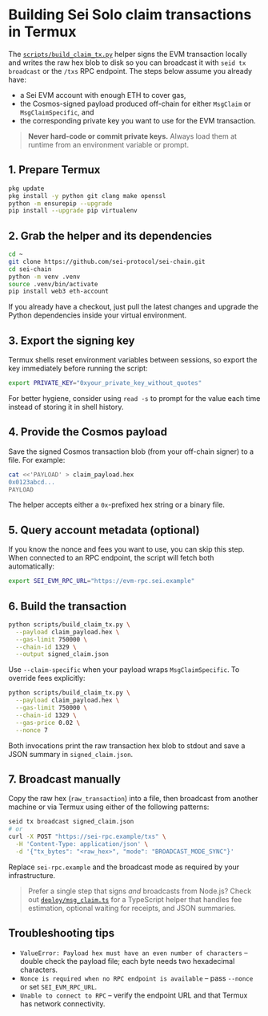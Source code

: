 # Building Sei Solo claim transactions in Termux

The [`scripts/build_claim_tx.py`](../scripts/build_claim_tx.py) helper signs the EVM
transaction locally and writes the raw hex blob to disk so you can broadcast it
with `seid tx broadcast` or the `/txs` RPC endpoint. The steps below assume you
already have:

- a Sei EVM account with enough ETH to cover gas,
- the Cosmos-signed payload produced off-chain for either `MsgClaim` or
  `MsgClaimSpecific`, and
- the corresponding private key you want to use for the EVM transaction.

> **Never hard-code or commit private keys.** Always load them at runtime from
> an environment variable or prompt.
## 1. Prepare Termux

```bash
pkg update
pkg install -y python git clang make openssl
python -m ensurepip --upgrade
pip install --upgrade pip virtualenv
```

## 2. Grab the helper and its dependencies

```bash
cd ~
git clone https://github.com/sei-protocol/sei-chain.git
cd sei-chain
python -m venv .venv
source .venv/bin/activate
pip install web3 eth-account
```

If you already have a checkout, just pull the latest changes and upgrade the
Python dependencies inside your virtual environment.

## 3. Export the signing key

Termux shells reset environment variables between sessions, so export the key
immediately before running the script:

```bash
export PRIVATE_KEY="0xyour_private_key_without_quotes"
```

For better hygiene, consider using `read -s` to prompt for the value each time
instead of storing it in shell history.

## 4. Provide the Cosmos payload

Save the signed Cosmos transaction blob (from your off-chain signer) to a file.
For example:

```bash
cat <<'PAYLOAD' > claim_payload.hex
0x0123abcd...
PAYLOAD
```

The helper accepts either a `0x`-prefixed hex string or a binary file.

## 5. Query account metadata (optional)

If you know the nonce and fees you want to use, you can skip this step. When
connected to an RPC endpoint, the script will fetch both automatically:

```bash
export SEI_EVM_RPC_URL="https://evm-rpc.sei.example"
```

## 6. Build the transaction

```bash
python scripts/build_claim_tx.py \
  --payload claim_payload.hex \
  --gas-limit 750000 \
  --chain-id 1329 \
  --output signed_claim.json
```

Use `--claim-specific` when your payload wraps `MsgClaimSpecific`. To override
fees explicitly:

```bash
python scripts/build_claim_tx.py \
  --payload claim_payload.hex \
  --gas-limit 750000 \
  --chain-id 1329 \
  --gas-price 0.02 \
  --nonce 7
```

Both invocations print the raw transaction hex blob to stdout and save a JSON
summary in `signed_claim.json`.

## 7. Broadcast manually

Copy the raw hex (`raw_transaction`) into a file, then broadcast from another
machine or via Termux using either of the following patterns:

```bash
seid tx broadcast signed_claim.json
# or
curl -X POST "https://sei-rpc.example/txs" \
  -H 'Content-Type: application/json' \
  -d '{"tx_bytes": "<raw_hex>", "mode": "BROADCAST_MODE_SYNC"}'
```

Replace `sei-rpc.example` and the broadcast mode as required by your
infrastructure.

> Prefer a single step that signs _and_ broadcasts from Node.js? Check out
> [`deploy/msg_claim.ts`](./deploy_msg_claim.md) for a TypeScript helper that
> handles fee estimation, optional waiting for receipts, and JSON summaries.
## Troubleshooting tips

- `ValueError: Payload hex must have an even number of characters` – double
  check the payload file; each byte needs two hexadecimal characters.
- `Nonce is required when no RPC endpoint is available` – pass `--nonce` or set
  `SEI_EVM_RPC_URL`.
- `Unable to connect to RPC` – verify the endpoint URL and that Termux has
  network connectivity.
